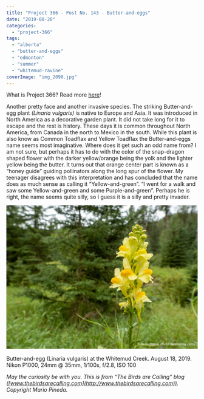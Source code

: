```yaml
---
title: "Project 366 - Post No. 143 - Butter-and-eggs"
date: "2019-08-20"
categories: 
  - "project-366"
tags: 
  - "alberta"
  - "butter-and-eggs"
  - "edmonton"
  - "summer"
  - "whitemud-ravine"
coverImage: "img_2098.jpg"
---
```


What is Project 366? Read more [here](https://thebirdsarecalling.com/2019/03/29/project-366/)!

Another pretty face and another invasive species. The striking Butter-and-egg plant _(Linaria vulgaris)_ is native to Europe and Asia. It was introduced in North America as a decorative garden plant. It did not take long for it to escape and the rest is history. These days it is common throughout North America, from Canada in the north to Mexico in the south. While this plant is also know as Common Toadflax and Yellow Toadflax the Butter-and-eggs name seems most imaginative. Where does it get such an odd name from? I am not sure, but perhaps it has to do with the color of the snap-dragon shaped flower with the darker yellow/orange being the yolk and the lighter yellow being the butter. It turns out that orange center part is known as a “honey guide” guiding pollinators along the long spur of the flower. My teenager disagrees with this interpretation and has concluded that the name does as much sense as calling it “Yellow-and-green”. “I went for a walk and saw some Yellow-and-green and some Purple-and-green”. Perhaps he is right, the name seems quite silly, so I guess it is a silly and pretty invader.

![](images/img_2098.jpg)

Butter-and-egg (Linaria vulgaris) at the Whitemud Creek. August 18, 2019. Nikon P1000, 24mm @ 35mm, 1/100s, f/2.8, ISO 100

_May the curiosity be with you. This is from “The Birds are Calling” blog ([www.thebirdsarecalling.com](http://www.thebirdsarecalling.com)). Copyright Mario Pineda._
